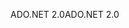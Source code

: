 <span data-ttu-id="49fcc-101">ADO.NET 2.0</span><span class="sxs-lookup"><span data-stu-id="49fcc-101">ADO.NET 2.0</span></span>